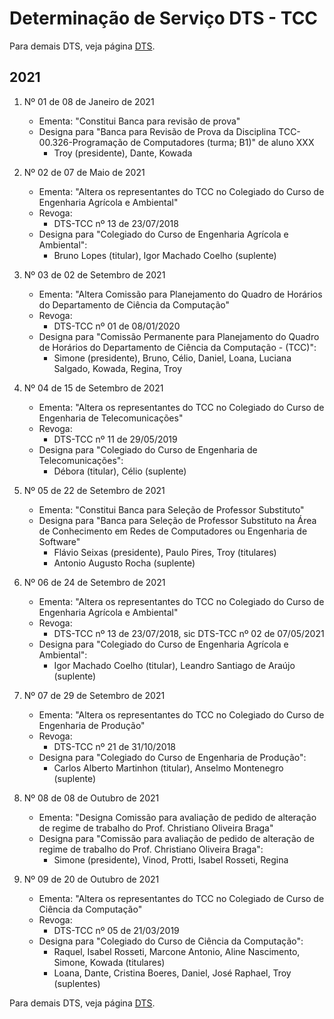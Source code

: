 # Determinação de Serviço DTS - TCC

Para demais DTS, veja página [DTS](org-dts.md).

## 2021

1. Nº 01 de 08 de Janeiro de 2021
    - Ementa: "Constitui Banca para revisão de prova"
    - Designa para "Banca para Revisão de Prova da Disciplina TCC-00.326-Programação de Computadores (turma; B1)" de aluno XXX
        * Troy (presidente), Dante, Kowada

1. Nº 02 de 07 de Maio de 2021
    - Ementa: "Altera os representantes do TCC no Colegiado do Curso de Engenharia Agrícola e Ambiental"
    - Revoga:
        * DTS-TCC nº 13 de 23/07/2018
    - Designa para "Colegiado do Curso de Engenharia Agrícola e Ambiental":
        * Bruno Lopes (titular), Igor Machado Coelho (suplente)

1. Nº 03 de 02 de Setembro de 2021
    - Ementa: "Altera Comissão para Planejamento do Quadro de Horários do Departamento de Ciência da  Computação"
    - Revoga:
        * DTS-TCC nº 01 de 08/01/2020
    - Designa para "Comissão Permanente para Planejamento do Quadro de Horários do Departamento de Ciência da Computação - (TCC)":
        * Simone (presidente), Bruno, Célio, Daniel, Loana, Luciana Salgado, Kowada, Regina, Troy

1. Nº 04 de 15 de Setembro de 2021
    - Ementa: "Altera os representantes do TCC no Colegiado do Curso de Engenharia de Telecomunicações"
    - Revoga:
        * DTS-TCC nº 11 de 29/05/2019
    - Designa para "Colegiado do Curso de Engenharia de Telecomunicações":
        * Débora (titular), Célio (suplente)

1. Nº 05 de 22 de Setembro de 2021
    - Ementa: "Constitui Banca para Seleção de Professor Substituto"
    - Designa para "Banca para Seleção de Professor Substituto na Área de Conhecimento em Redes de Computadores ou Engenharia de Software"
        * Flávio Seixas (presidente), Paulo Pires, Troy (titulares)
        * Antonio Augusto Rocha (suplente)

1. Nº 06 de 24 de Setembro de 2021
    - Ementa: "Altera os representantes do TCC no Colegiado do Curso de Engenharia Agrícola e Ambiental"
    - Revoga:
        * DTS-TCC nº 13 de 23/07/2018, sic DTS-TCC nº 02 de 07/05/2021
    - Designa para "Colegiado do Curso de Engenharia Agrícola e Ambiental":
        * Igor Machado Coelho (titular), Leandro Santiago de Araújo (suplente)

1. Nº 07 de 29 de Setembro de 2021
    - Ementa: "Altera os representantes do TCC no Colegiado do Curso de Engenharia de Produção"
    - Revoga:
        * DTS-TCC nº 21 de 31/10/2018
    - Designa para "Colegiado do Curso de Engenharia de Produção":
        * Carlos Alberto Martinhon (titular), Anselmo Montenegro (suplente)

1. Nº 08 de 08 de Outubro de 2021
    - Ementa: "Designa Comissão para avaliação de pedido de alteração de regime de trabalho do Prof. Christiano Oliveira Braga"
    - Designa para "Comissão para avaliação de pedido de alteração de regime de trabalho do Prof. Christiano Oliveira Braga":
        * Simone (presidente), Vinod, Protti, Isabel Rosseti, Regina

1. Nº 09 de 20 de Outubro de 2021
    - Ementa: "Altera os representantes do TCC no Colegiado de Curso de Ciência da Computação"
    - Revoga:
        * DTS-TCC nº 05 de 21/03/2019
    - Designa para "Colegiado do Curso de Ciência da Computação":
        * Raquel, Isabel Rosseti, Marcone Antonio, Aline Nascimento, Simone, Kowada (titulares)
        * Loana, Dante, Cristina Boeres, Daniel, José Raphael, Troy (suplentes)

Para demais DTS, veja página [DTS](org-dts.md).
